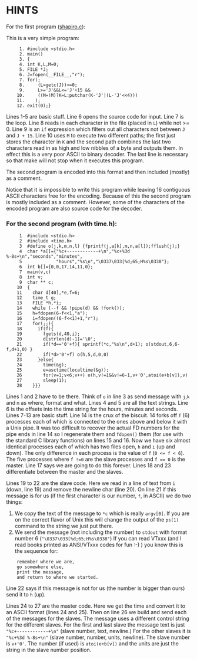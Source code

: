 # HINTS

For the first program ([shapiro.c](shapiro.c)):


This is a very simple program:

```
     1. #include <stdio.h>
     2. main()
     3. {
     4. int K,L,M=0;
     5. FILE *J;
     6. J=fopen(__FILE__,"r");
     7. for(;
     8.     (L=getc(J))>=0;
     9.     L>='J'&&L<='J'+15 &&
    10.     ((M=!M)?K=L:putchar(K-'J'|(L-'J'<<4)))
    11.    );
    12. exit(0);}
```

Lines 1-5 are basic stuff. Line 6 opens the source code for input. Line 7 is the
loop. Line 8 reads in each character in the file (placed in `L`) while not >= 0.
Line 9 is an `if` expression which filters out all characters not between `J`
and `J + 15`. Line 10 uses `M` to execute two different paths; the first just
stores the character in `K` and the second path combines the last two characters
read in as high and low nibbles of a byte and outputs them. In effect this is a
very poor ASCII to binary decoder.  The last line is necessary so that make will
not stop when it executes this program.

The second program is encoded into this format and then included (mostly)
as a comment.

Notice that it is impossible to write this program while leaving 16
contiguous ASCII characters free for the encoding. Because of this the
second program is mostly included as a comment. However, some of the
characters of the encoded program are also source code for the decoder.


### For the second program (with time.h):

```
     1  #include <stdio.h>
     2  #include <time.h>
     3  #define o(j,k,m,n,l) {fprintf(j,a[k],m,n,a[l]);fflush(j);}
     4  char *a[]={"%c+------------+\n","%c+%3d %-8s+\n","seconds","minutes",
     5             "hours","%s\n","\0337\033[%d;65;H%s\0338"};
     6  int b[]={0,0,17,14,11,0};
     7  main(v,c)
     8  int v;
     9  char ** c;
    10  {
    11    char d[40],*e,f=6;
    12    time_t g;
    13    FILE *h,*i;
    14    while (--f && !pipe(d) && !fork());
    15    h=fdopen(6-f<<1,"a");
    16    i=fdopen((6-f<<1)+1,"r");
    17    for(;;){
    18      if(f){
    19        fgets(d,40,i);
    20        d[strlen(d)-1]='\0';
    21        if(*d=='0'+f){ sprintf(*c,"%s\n",d+1); o(stdout,6,6-f,d+1,0) }
    22        if(*d>'0'+f) o(h,5,d,0,0)
    23      }else{
    24        time(&g);
    25        e=asctime(localtime(&g));
    26        for(v=1;v<6;v++) o(h,v!=1&&v!=6-1,v+'0',atoi(e+b[v]),v)
    27        sleep(1);
    28    }}}
```

Lines 1 and 2 have to be there. Think of `o` in line 3 as send message with
`j`,`k` and `m` as where, format and what. Lines 4 and 5 are all the text
strings. Line 6 is the offsets into the time string for the hours, minutes and
seconds. Lines 7-13 are basic stuff. Line 14 is the crux of the biscuit. 14
forks off `f` (6) processes each of which is connected to the ones above and
below it with a Unix pipe. It was too difficult to recover the actual FD numbers
for the pipe ends in line 14 so I regenerate them and `fdopen()` them (for use
with the standard C library functions) on lines 15 and 16. Now we have six
almost identical processes each of which has two files open, `h` and `i` (up and
down). The only difference in each process is the value of `f` (`0 <= f < 6`).
The five processes where `f !=0` are the slave processes and `f == 0` is the
master. Line 17 says we are going to do this forever. Lines 18 and 23
differentiate between the master and the slaves.

Lines 19 to 22 are the slave code. Here we read in a line of text from
`i` (down, line 19) and remove the newline char (line 20). On line
21 if this message is for us (if the first character is our number, `f`,
in ASCII) we do two things:

1. We copy the text of the message to `*c` which is really `argv[0]`.  If you are
on the correct flavor of Unix this will change the output of the `ps(1)` command
to the string we just put there.
2. We send the message (not including the number) to `stdout` with format number 6
(`"\0337\033[%d;65;H%s\0338"`) If you can read VTxxx (and I read books printed
as ANSI/VTxxx codes for fun :-) ) you know this is the sequence for:

```
    remember where we are,
    go somewhere else,
    print the message,
    and return to where we started.
```

Line 22 says if this message is not for us (the number is bigger than ours)
send it to `h` (up).

Lines 24 to 27 are the master code. Here we get the time and convert it
to an ASCII format (lines 24 and 25). Then on line 26 we build and send
each of the messages for the slaves. The message uses a different control
string for the different slaves. For the first and last slave the message
text is just `"%c+------------+\n"` (slave number, text, newline.) For the
other slaves it is `"%c+%3d %-8s+\n"` (slave number, number, units, newline).
The slave number is `v+'0'`. The number (if used) is `atoi(e+b[v])` and the
units are just the string in the slave number position.


<!--

    Copyright © 1984-2024 by Landon Curt Noll. All Rights Reserved.

    You are free to share and adapt this file under the terms of this license:

	Creative Commons Attribution-ShareAlike 4.0 International (CC BY-SA 4.0)

    For more information, see:

	https://creativecommons.org/licenses/by-sa/4.0/

-->
